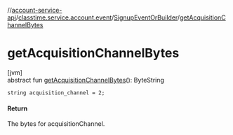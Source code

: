 //[account-service-api](../../../index.md)/[classtime.service.account.event](../index.md)/[SignupEventOrBuilder](index.md)/[getAcquisitionChannelBytes](get-acquisition-channel-bytes.md)

# getAcquisitionChannelBytes

[jvm]\
abstract fun [getAcquisitionChannelBytes](get-acquisition-channel-bytes.md)(): ByteString

`string acquisition_channel = 2;`

#### Return

The bytes for acquisitionChannel.
